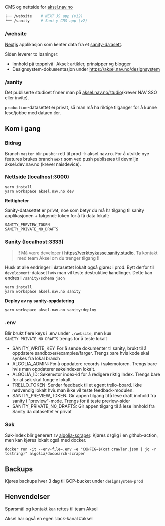 CMS og nettside for [aksel.nav.no](https://aksel.nav.no/)

```sh
├── /website    # NEXT.JS app (v12)
└── /sanity     # Sanity CMS-app (v2)
```

### /website

[Nextjs](https://nextjs.org/) applikasjon som henter data fra et [sanity-datasett](https://www.sanity.io/).

Siden leverer to løsninger:

- Innhold på toppnivå i Aksel: artikler, prinsipper og blogger
- Designsystem-dokumentasjon under https://aksel.nav.no/designsystem

### /sanity

Det publiserte studioet finner man på [aksel.nav.no/studio](https://aksel.nav.no/studio)(krever NAV SSO eller invite).

`production`-datasettet er privat, så man må ha riktige tilganger for å kunne lese/jobbe med dataen der.

## Kom i gang

### Bidrag

Branch `master` blir pusher rett til prod -> aksel.nav.no. For å utvikle nye features brukes branch `next` som ved push publiseres til devmiljø aksel.dev.nav.no (krever naisdevice).

### Nettside (localhost:3000)

```
yarn install
yarn workspace aksel.nav.no dev
```

**Rettigheter**

Sanity-datasettet er privat, noe som betyr du må ha tilgang til sanity applikasjonen + følgende token for å få data lokalt:

```
SANITY_PREVIEW_TOKEN
SANITY_PRIVATE_NO_DRAFTS
```

### Sanity (localhost:3333)

> !! Må være developer i https://verktoykasse.sanity.studio, Ta kontakt med team Aksel om du trenger tilgang !!

Husk at alle endringer i datasettet lokalt også gjøres i prod. Bytt derfor til `development`-dataset hvis man vil teste destruktive handlinger. Dette kan endres i `/sanity/schema.json`

```
yarn install
yarn workspace aksel.nav.no sanity
```

**Deploy av ny sanity-oppdatering**

```
yarn workspace aksel.nav.no sanity:deploy
```

### .env

Blir brukt flere keys i .env under `./website`, men kun `SANITY_PRIVATE_NO_DRAFTS` trengs for å teste lokalt

- SANITY_WRITE_KEY:
  For å sende dokumenter til sanity, brukt til å oppdatere sandboxes/examples/farger. Trengs bare hvis kode skal synkes fra lokal branch
- ALGOLIA_ADMIN:
  For å oppdatere records i søkemotoren. Trengs bare hvis man oppdaterer søkeindexen lokalt.
- ALGOLIA_ID:
  Søkemotor index-id for å redigere riktig Index. Trengs bare for at søk skal fungere lokalt
- TRELLO_TOKEN: Sender feedback til et egent trello-board. Ikke nødvendig lokalt hvis man ikke vil teste feedback-modulen.
- SANITY_PREVIEW_TOKEN: Gir appen tilgang til å lese draft innhold fra sanity i "preview"-mode. Trengs for å teste preview-sider
- SANITY_PRIVATE_NO_DRAFTS: Gir appen tilgang til å lese innhold fra Sanity da datasettet er privat

### Søk

Søk-index blir generert av [algolia-scraper](https://github.com/algolia/docsearch-scraper). Kjøres daglig i en github-action, men kan kjøres lokalt også med docker.

```
docker run -it --env-file=.env -e "CONFIG=$(cat crawler.json | jq -r tostring)" algolia/docsearch-scraper
```

## Backups

Kjøres backups hver 3 dag til GCP-bucket under `designsystem-prod`

## Henvendelser

Spørsmål og kontakt kan rettes til team Aksel

Aksel har også en egen slack-kanal #aksel

